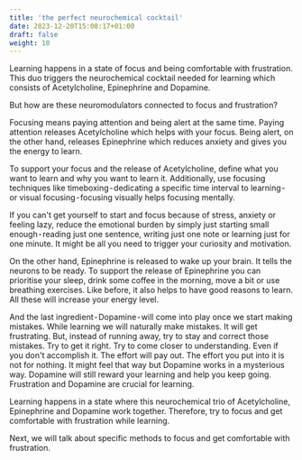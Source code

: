 ```yaml
---
title: 'the perfect neurochemical cocktail'
date: 2023-12-20T15:08:17+01:00
draft: false
weight: 10
---
```


Learning happens in a state of focus and being comfortable with frustration.
This duo triggers the neurochemical cocktail needed for learning which consists
of Acetylcholine, Epinephrine and Dopamine.

But how are these neuromodulators connected to focus and frustration?

Focusing means paying attention and being alert at the same time. Paying
attention releases Acetylcholine which helps with your focus. Being alert, on
the other hand, releases Epinephrine which reduces anxiety and gives you the
energy to learn.

To support your focus and the release of Acetylcholine, define what you want to
learn and why you want to learn it. Additionally, use focusing techniques like
timeboxing - dedicating a specific time interval to learning - or visual
focusing - focusing visually helps focusing mentally.

If you can't get yourself to start and focus because of stress, anxiety or
feeling lazy, reduce the emotional burden by simply just starting small
enough - reading just one sentence, writing just one note or learning just for
one minute. It might be all you need to trigger your curiosity and motivation.

On the other hand, Epinephrine is released to wake up your brain. It tells the
neurons to be ready. To support the release of Epinephrine you can prioritise
your sleep, drink some coffee in the morning, move a bit or use breathing
exercises. Like before, it also helps to have good reasons to learn. All these
will increase your energy level.

And the last ingredient - Dopamine - will come into play once we start making
mistakes. While learning we will naturally make mistakes. It will get
frustrating. But, instead of running away, try to stay and correct those
mistakes. Try to get it right. Try to come closer to understanding. Even if you
don't accomplish it. The effort will pay out. The effort you put into it is not
for nothing. It might feel that way but Dopamine works in a mysterious way.
Dopamine will still reward your learning and help you keep going. Frustration
and Dopamine are crucial for learning.

Learning happens in a state where this neurochemical trio of Acetylcholine,
Epinephrine and Dopamine work together. Therefore, try to focus and get
comfortable with frustration while learning.

Next, we will talk about specific methods to focus and get comfortable with
frustration.
